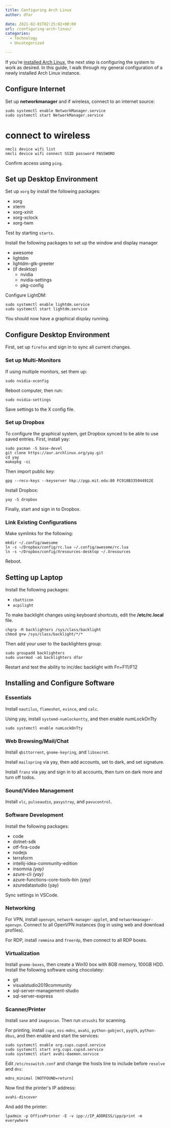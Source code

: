 ```yaml
---
title: Configuring Arch Linux
author: dfar

date: 2021-02-01T02:25:02+00:00
url: /configuring-arch-linux/
categories:
  - Technology
  - Uncategorized

---
```

If you&#8217;re [installed Arch Linux][1], the next step is configuring the system to work as desired. In this guide, I walk through my general configuration of a newly installed Arch Linux instance.

## Configure Internet 

Set up **networkmanager** and if wireless, connect to an internet source:

```
sudo systemctl enable NetworkManager.service
sudo systemctl start NetworkManager.service
```

# connect to wireless
```
nmcli device wifi list
nmcli device wifi connect SSID password PASSWORD
```

Confirm access using `ping`.

## Set up Desktop Environment

Set up `xorg` by install the following packages:

  * xorg
  * xterm
  * xorg-xinit
  * xorg-xclock
  * xorg-twm

Test by starting `startx`.

Install the following packages to set up the window and display manager

  * awesome
  * lightdm
  * lightdm-gtk-greeter
  * (if desktop)
      * nvidia
      * nvidia-settings
      * pkg-config

Configure LightDM:

```
sudo systemctl enable lightdm.service
sudo systemctl start lightdm.service
```

You should now have a graphical display running.

## Configure Desktop Environment

First, set up `firefox` and sign in to sync all current changes.

### Set up Multi-Monitors

If using multiple monitors, set them up:

```sudo nvidia-xconfig```

Reboot computer, then run:

```sudo nvidia-settings```

Save settings to the X config file.

### Set up Dropbox

To configure the graphical system, get Dropbox synced to be able to use saved entries. First, install yay:

````
sudo pacman -S base-devel
git clone https://aur.archlinux.org/yay.git
cd yay
makepkg -si
````

Then import public key:

````
gpg --recv-keys --keyserver hkp://pgp.mit.edu:80 FC918B335044912E
````

Install Dropbox:

````
yay -S dropbox
````
Finally, start and sign in to Dropbox.

### Link Existing Configurations

Make symlinks for the following:

````
mkdir ~/.config/awesome
ln -s ~/Dropbox/config/rc.lua ~/.config/awesome/rc.lua
ln -s ~/Dropbox/config/Xresources-desktop ~/.Xresources
````

Reboot.

## Setting up Laptop

Install the following packages:

  * `cbatticon`
  * `acpilight`

To make backlight changes using keyboard shortcuts, edit the **/etc/rc.local** file.

```
chgrp -R backlighters /sys/class/backlight
chmod g+w /sys/class/backlight/*/*
```

Then add your user to the backlighters group:

```
sudo groupadd backlighters
sudo usermod -aG backlighters dfar
```

Restart and test the ability to inc/dec backlight with Fn+F11/F12

## Installing and Configure Software

### Essentials

Install `nautilus`, `flameshot`, `evince`, and `calc`.

Using yay, install `systemd-numlockontty`, and then enable numLockOnTty

`sudo systemctl enable numLockOnTty`

### Web Browsing/Mail/Chat

Install `qbittorrent`, `gnome-keyring`, and `libsecret`.

Install `mailspring` via yay, then add accounts, set to dark, and set signature.

Install `franz` via yay and sign in to all accounts, then turn on dark more and turn off todos.

### Sound/Video Management

Install `vlc`, `pulseaudio`, `pasystray`, and `pavucontrol`.

### Software Development

Install the following packages:

  * code
  * dotnet-sdk
  * otf-fira-code
  * nodejs
  * terraform
  * intellij-idea-community-edition
  * insomnia _(yay)_
  * azure-cli _(yay)_
  * azure-functions-core-tools-bin _(yay)_
  * azuredatastudio (yay)

Sync settings in VSCode.

### Networking

For VPN, install `openvpn`, `network-manager-applet`, and `networkmanager-openvpn`. Connect to all OpenVPN instances (log in using web and download profiles).

For RDP, install `remmina` and `freerdp`, then connect to all RDP boxes.

### Virtualization

Install `gnome-boxes`, then create a Win10 box with 8GB memory, 100GB HDD. Install the following software using chocolatey:

  * git
  * visualstudio2019community
  * sql-server-management-studio
  * sql-server-express

### Scanner/Printer

Install `sane` and `imagescan`. Then run `utsushi` for scanning.

For printing, install `cups`, `nss-mdns`, `avahi`, `python-gobject`, `pygtk`, `python-dbus`, and then enable and start the services:

```
sudo systemctl enable org.cups.cupsd.service
sudo systemctl start org.cups.cupsd.service
sudo systemctl start avahi-daemon.service
```

Edit `/etc/nsswitch.conf` and change the hosts line to include before `resolve` and `dns`:

```
mdns_minimal [NOTFOUND=return]
```

Now find the printer's IP address:

`avahi-discover`

And add the printer:

```
lpadmin -p OfficePrinter -E -v ipp://IP_ADDRESS/ipp/print -m everywhere
```

 [1]: https://dfar.io/installing-arch-linux/

